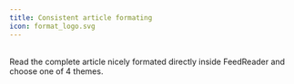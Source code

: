 ```yaml
---
title: Consistent article formating
icon: format_logo.svg
---
```

<br> Read the complete article nicely formated directly inside FeedReader and choose one of 4 themes.
